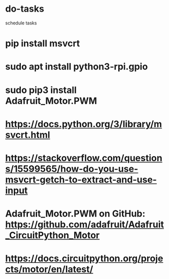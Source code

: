 # do-tasks
 schedule tasks
 
 # pip install msvcrt
 # sudo apt install python3-rpi.gpio
 # sudo pip3 install Adafruit_Motor.PWM
 
 # https://docs.python.org/3/library/msvcrt.html
 
 # https://stackoverflow.com/questions/15599565/how-do-you-use-msvcrt-getch-to-extract-and-use-input
 
 # Adafruit_Motor.PWM on GitHub: https://github.com/adafruit/Adafruit_CircuitPython_Motor
 # https://docs.circuitpython.org/projects/motor/en/latest/
